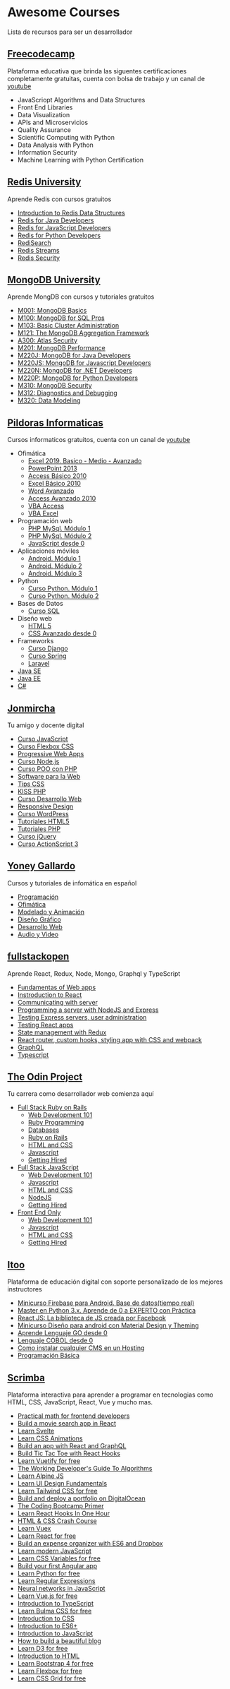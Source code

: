 # Awesome Courses

Lista de recursos para ser un desarrollador

## [Freecodecamp](https://www.freecodecamp.org/learn)
Plataforma educativa que brinda las siguentes certificaciones completamente gratuitas, cuenta con bolsa de trabajo y un canal de [youtube](https://www.youtube.com/channel/UC8butISFwT-Wl7EV0hUK0BQ)

- JavaScriopt Algorithms and Data Structures
- Front End Libraries
- Data Visualization
- APIs and Microservicios
- Quality Assurance
- Scientific Computing with Python
- Data Analysis with Python
- Information Security
- Machine Learning with Python Certification

## [Redis University](https://university.redislabs.com/) 
Aprende Redis con cursos gratuitos

- [Introduction to Redis Data Structures](https://university.redislabs.com/courses/ru101/)
- [Redis for Java Developers](https://university.redislabs.com/courses/ru102j/)
- [Redis for JavaScript Developers](https://university.redislabs.com/courses/ru102js/)
- [Redis for Python Developers](https://university.redislabs.com/courses/ru102py/)
- [RediSearch](https://university.redislabs.com/courses/ru201/)
- [Redis Streams](https://university.redislabs.com/courses/ru202/)
- [Redis Security](https://university.redislabs.com/courses/ru330/)

## [MongoDB University](https://university.mongodb.com/) 
Aprende MongDB con cursos y tutoriales gratuitos
    
- [M001: MongoDB Basics](https://university.mongodb.com/courses/M001/about)
- [M100: MongoDB for SQL Pros](https://university.mongodb.com/courses/M100/about)
- [M103: Basic Cluster Administration](https://university.mongodb.com/courses/M103/about)
- [M121: The MongoDB Aggregation Framework](https://university.mongodb.com/courses/M121/about)
- [A300: Atlas Security](https://university.mongodb.com/courses/A300/about)
- [M201: MongoDB Performance](https://university.mongodb.com/courses/M201/about)
- [M220J: MongoDB for Java Developers](https://university.mongodb.com/courses/M220J/about)
- [M220JS: MongoDB for Javascript Developers](https://university.mongodb.com/courses/M220JS/about)
- [M220N: MongoDB for .NET Developers](https://university.mongodb.com/courses/M220N/about)
- [M220P: MongoDB for Python Developers](https://university.mongodb.com/courses/M220P/about)
- [M310: MongoDB Security](https://university.mongodb.com/courses/M310/about)
- [M312: Diagnostics and Debugging](https://university.mongodb.com/courses/M312/about)
- [M320: Data Modeling](https://university.mongodb.com/courses/M320/about)

## [Pildoras Informaticas](https://www.pildorasinformaticas.es/)
Cursos informaticos gratuitos, cuenta con un canal de [youtube](https://www.youtube.com/user/pildorasinformaticas)

- Ofimática
    - [Excel 2019. Basico - Medio - Avanzado](https://www.pildorasinformaticas.es/course/excel-2019-basico-medio-avanzado/)
    - [PowerPoint 2013](https://www.pildorasinformaticas.es/course/powerpoint-2013/)
    - [Access Básico 2010](https://www.pildorasinformaticas.es/course/curso-access-2010-basico/)
    - [Excel Básico 2010](https://www.pildorasinformaticas.es/course/excel-basico/)
    - [Word Avanzado](https://www.pildorasinformaticas.es/course/word-avanzado-2010/)
    - [Access Avanzado 2010](https://www.pildorasinformaticas.es/course/access-2010-avanzado/)
    - [VBA Access](https://www.pildorasinformaticas.es/course/vba-access/)
    - [VBA Excel](https://www.pildorasinformaticas.es/course/vba-excel/)
- Programación web
    - [PHP MySql. Módulo 1](https://www.pildorasinformaticas.es/course/php-mysql/)
    - [PHP MySql. Módulo 2](https://www.pildorasinformaticas.es/course/php-mysql/php-mysql-modulo-2/)
    - [JavaScript desde 0](https://www.pildorasinformaticas.es/course/javascript-desde-0/)
- Aplicaciones móviles
    - [Android. Módulo 1](https://www.pildorasinformaticas.es/course/android-con-android-studio/)
    - [Android. Módulo 2](https://www.pildorasinformaticas.es/course/android-modulo-2/)
    - [Android. Módulo 3](https://www.pildorasinformaticas.es/course/android-modulo-3/)
- Python
    - [Curso Python. Módulo 1](https://www.pildorasinformaticas.es/course/curso-python/)
    - [Curso Python. Módulo 2](https://www.pildorasinformaticas.es/course/curso-python/curso-python-modulo-2/)
- Bases de Datos
    - [Curso SQL](https://www.pildorasinformaticas.es/course/curso-sql/)
- Diseño web
    - [HTML 5](https://www.pildorasinformaticas.es/course/html-5/)
    - [CSS Avanzado desde 0](https://www.pildorasinformaticas.es/course/css-avanzado-desde-0/)
- Frameworks
    - [Curso Django](https://www.pildorasinformaticas.es/course/django/)
    - [Curso Spring](https://www.pildorasinformaticas.es/course/curso-spring/)
    - [Laravel](https://www.pildorasinformaticas.es/course/laravel/)
- [Java SE](https://www.pildorasinformaticas.es/course-cat/java_se/)
- [Java EE](https://www.pildorasinformaticas.es/course-cat/java-ee/)
- [C#](https://www.pildorasinformaticas.es/course-cat/c/)

## [Jonmircha](https://jonmircha.com)
Tu amigo y docente digital
- [Curso JavaScript](https://www.youtube.com/playlist?list=PLvq-jIkSeTUZ6QgYYO3MwG9EMqC-KoLXA)
- [Curso Flexbox CSS](https://www.youtube.com/playlist?list=PLvq-jIkSeTUbQc3dGsssp8lxAi5npMrys)
- [Progressive Web Apps](https://www.youtube.com/playlist?list=PLvq-jIkSeTUYIw8CP2AP7QJs4GeeZdvs6)
- [Curso Node.js](https://www.youtube.com/playlist?list=PLvq-jIkSeTUY3gY-ptuqkNEXZHsNwlkND)
- [Curso POO con PHP](https://www.youtube.com/playlist?list=PLvq-jIkSeTUZEHvKw7Gx3g5CjlcvA3jr1)
- [Software para la Web](https://www.youtube.com/playlist?list=PLvq-jIkSeTUY7b6mTNigrfZxXNkk0aJd2)
- [Tips CSS](https://www.youtube.com/playlist?list=PLvq-jIkSeTUYVLwbW09GGgG2EOFJeNWmQ)
- [KISS PHP](https://www.youtube.com/playlist?list=PLvq-jIkSeTUZWYh18UN6Q9rfkoqy5A9Xn)
- [Curso Desarrollo Web](https://www.youtube.com/playlist?list=PLvq-jIkSeTUbxAO7uRoeNHH6ZCyjr7xq2)
- [Responsive Design](https://www.youtube.com/playlist?list=PLvq-jIkSeTUbFYbzpJFN1GLMBZnm9hX5G)
- [Curso WordPress](https://www.youtube.com/playlist?list=PLvq-jIkSeTUZDOcKsQz79wnYlTvmAdLkj)
- [Tutoriales HTML5](https://www.youtube.com/playlist?list=PL211E9DF848CA18FF)
- [Tutoriales PHP](https://www.youtube.com/playlist?list=PL469D93BF3AE1F84F)
- [Curso jQuery](https://www.youtube.com/playlist?list=PLvq-jIkSeTUYvLDfVUXOhnZ6QSouIfQQ7)
- [Curso ActionScript 3](https://www.youtube.com/playlist?list=PLB9840C1696C1BC94)

## [Yoney Gallardo](https://yoneygallardo.com/) 
Cursos y tutoriales de infomática en español
- [Programación](https://yoneygallardo.com/category/cursos-de-programacion/)
- [Ofimática](https://yoneygallardo.com/category/cursos-de-ofimatica/)
- [Modelado y Animación](https://yoneygallardo.com/category/cursos-de-modelado-y-animacion/)
- [Diseño Gráfico](https://yoneygallardo.com/category/diseno-grafico-y-marketing/)
- [Desarrollo Web](https://yoneygallardo.com/category/curso-de-desarrollo-y-diseno-web/)
- [Audio y Video](https://yoneygallardo.com/category/cursos-de-audio-y-video/)

## [fullstackopen](https://fullstackopen.com/en)
Aprende React, Redux, Node, Mongo, Graphql y TypeScript
- [Fundamentas of Web apps](https://fullstackopen.com/en/part0)
- [Instroduction to React](https://fullstackopen.com/en/part1)
- [Communicating with server](https://fullstackopen.com/en/part2)
- [Programming a server with NodeJS and Express](https://fullstackopen.com/en/part3)
- [Testing Express servers, user administration](https://fullstackopen.com/en/part4)
- [Testing React apps](https://fullstackopen.com/en/part5)
- [State management with Redux](https://fullstackopen.com/en/part6s)
- [React router, custom hooks, styling app with CSS and webpack](https://fullstackopen.com/en/part7)
- [GraphQL](https://fullstackopen.com/en/part8)
- [Typescript](https://fullstackopen.com/en/part9)

## [The Odin Project](https://www.theodinproject.com/)
Tu carrera como desarrollador web comienza aquí
- [Full Stack Ruby on Rails](https://www.theodinproject.com/tracks/full-stack-ruby-on-rails)
    - [Web Development 101 ](https://www.theodinproject.com/courses/web-development-101)
    - [Ruby Programming ](https://www.theodinproject.com/courses/ruby-programming)
    - [Databases](https://www.theodinproject.com/courses/databases)
    - [Ruby on Rails ](https://www.theodinproject.com/courses/ruby-on-rails)
    - [HTML and CSS](https://www.theodinproject.com/courses/html-and-css)
    - [Javascript](https://www.theodinproject.com/courses/javascript)
    - [Getting Hired](https://www.theodinproject.com/courses/getting-hired)
- [Full Stack JavaScript](https://www.theodinproject.com/tracks/full-stack-javascript)
    - [Web Development 101](https://www.theodinproject.com/courses/web-development-101)
    - [Javascript ](https://www.theodinproject.com/courses/javascript)
    - [HTML and CSS ](https://www.theodinproject.com/courses/html-and-css)
    - [NodeJS ](https://www.theodinproject.com/courses/nodejs)
    - [Getting Hired](https://www.theodinproject.com/courses/getting-hired)
- [Front End Only](https://www.theodinproject.com/tracks/front-end-only)
    - [Web Development 101](https://www.theodinproject.com/courses/web-development-101)
    - [Javascript](https://www.theodinproject.com/courses/javascript)
    - [HTML and CSS ](https://www.theodinproject.com/courses/html-and-css)
    - [Getting Hired](https://www.theodinproject.com/courses/getting-hired)

## [Itoo](https://itoo.dev?affcode=600175_4eur2cvy)
Plataforma de educación digital con soporte personalizado de los mejores instructores
- [Minicurso Firebase para Android. Base de datos(tiempo real)](https://itoo.dev/p/curso-firebase-para-android-realtime-database?affcode=600175_4eur2cvy)
- [Master en Python 3.x. Aprende de 0 a EXPERTO con Práctica](https://itoo.dev/p/python3?affcode=600175_4eur2cvy)
- [React JS: La biblioteca de JS creada por Facebook](https://itoo.dev/p/react-js-la-biblioteca-de-js-creada-por-facebook?affcode=600175_4eur2cvy)
- [Minicurso Diseño para android con Material Design y Theming](https://itoo.dev/p/minicurso-material-design-for-android?affcode=600175_4eur2cvy)
- [Aprende Lenguaje GO desde 0](https://itoo.dev/p/lenguaje-go-desde-0?affcode=600175_4eur2cvy)
- [Lenguaje COBOL desde 0](https://itoo.dev/p/lenguaje-cobol-desde-0?affcode=600175_4eur2cvy)
- [Como instalar cualquier CMS en un Hosting](https://itoo.dev/p/como-instalar-cualquier-cms-en-un-hosting?affcode=600175_4eur2cvy)
- [Programación Básica](https://itoo.dev/p/como-instalar-cualquier-cms-en-un-hosting?affcode=600175_4eur2cvy)

## [Scrimba](https://scrimba.com/)
Plataforma interactiva para aprender a programar en tecnologias como HTML, CSS, JavaScript, React, Vue y mucho mas.
- [Practical math for frontend developers](https://scrimba.com/course/gpracticalmath)
- [Build a movie search app in React](https://scrimba.com/course/greactmovie)
- [Learn Svelte](https://scrimba.com/course/glearnsvelte)
- [Learn CSS Animations](https://scrimba.com/course/gcssanimations)
- [Build an app with React and GraphQL](https://scrimba.com/course/greactgraphql)
- [Build Tic Tac Toe with React Hooks](https://scrimba.com/course/greactgame)
- [Learn Vuetify for free](https://scrimba.com/course/gvuetify/enrolled)
- [The Working Developer's Guide To Algorithms](https://scrimba.com/course/galgorithmsguide/enrolled)
- [Learn Alpine JS](https://scrimba.com/course/galpinejs/enrolled)
- [Learn UI Design Fundamentals](https://scrimba.com/course/gdesign/enrolled)
- [Learn Tailwind CSS for free](https://scrimba.com/course/gtailwind/enrolled)
- [Build and deploy a portfolio on DigitalOcean](https://scrimba.com/course/gportfolio)
- [The Coding Bootcamp Primer](https://scrimba.com/course/gbootcampprimer/enrolled)
- [Learn React Hooks In One Hour](https://scrimba.com/course/greacthooks)
- [HTML & CSS Crash Course](https://scrimba.com/course/ghtmlcss)
- [Learn Vuex](https://scrimba.com/course/gvuex)
- [Learn React for free](https://scrimba.com/course/glearnreact)
- [Build an expense organizer with ES6 and Dropbox](https://scrimba.com/course/gdropbox)
- [Learn modern JavaScript](https://scrimba.com/course/ges6)
- [Learn CSS Variables for free](https://scrimba.com/course/gcssvariables)
- [Build your first Angular app](https://scrimba.com/course/gyourfirstangularapp)
- [Learn Python for free](https://scrimba.com/course/gpython)
- [Learn Regular Expressions](https://scrimba.com/course/gregularexpressions)
- [Neural networks in JavaScript](https://scrimba.com/course/gneuralnetworks)
- [Learn Vue.js for free](https://scrimba.com/course/glearnvue)
- [Introduction to TypeScript](https://scrimba.com/course/gintrototypescript)
- [Learn Bulma CSS for free](https://scrimba.com/course/gbulma)
- [Introduction to CSS](https://scrimba.com/course/gintrotocss)
- [Introduction to ES6+](https://scrimba.com/course/gintrotoes6)
- [Introduction to JavaScript](https://scrimba.com/course/gintrotojavascript)
- [How to build a beautiful blog](https://scrimba.com/course/gbuildablog)
- [Learn D3 for free](https://scrimba.com/course/gd3js)
- [Introduction to HTML](https://scrimba.com/course/ghtml)
- [Learn Bootstrap 4 for free](https://scrimba.com/course/gbootstrap4)
- [Learn Flexbox for free](https://scrimba.com/course/gflexbox)
- [Learn CSS Grid for free](https://scrimba.com/course/gR8PTE)